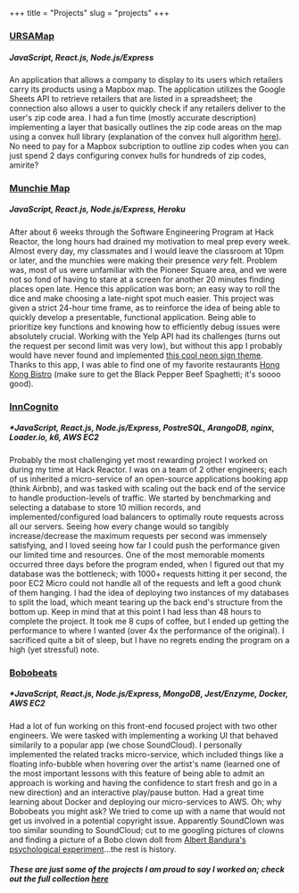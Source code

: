 +++
title = "Projects"
slug = "projects"
+++

### [URSAMap](https://github.com/anchung333/URSAMap)
##### *JavaScript, React.js, Node.js/Express*

An application that allows a company to display to its users which retailers carry its products using a Mapbox map. The application utilizes the Google Sheets API to retrieve retailers that are listed in a spreadsheet; the connection also allows a user to quickly check if any retailers deliver to the user's zip code area. I had a fun time (mostly accurate description) implementing a layer that basically outlines the zip code areas on the map using a convex hull library (explanation of the convex hull algorithm [here](https://en.wikipedia.org/wiki/Convex_hull_algorithms)). No need to pay for a Mapbox subcription to outline zip codes when you can just spend 2 days configuring convex hulls for hundreds of zip codes, amirite? 

### [Munchie Map](https://github.com/anchung333/GrrC07-Munchie-Map)
##### *JavaScript, React.js, Node.js/Express, Heroku*

After about 6 weeks through the Software Engineering Program at Hack Reactor, the long hours had drained my motivation to meal prep every week. Almost every day, my classmates and I would leave the classroom at 10pm or later, and the munchies were making their presence *very* felt. Problem was, most of us were unfamiliar with the Pioneer Square area, and we were not so fond of having to stare at a screen for another 20 minutes finding places open late. Hence this application was born; an easy way to roll the dice and make choosing a late-night spot much easier. This project was given a strict 24-hour time frame, as to reinforce the idea of being able to quickly develop a presentable, functional application. Being able to prioritize key functions and knowing how to efficiently debug issues were absolutely crucial. Working with the Yelp API had its challenges (turns out the request per second limit was very low), but without this app I probably would have never found and implemented [this cool neon sign theme](https://codepen.io/nodws/pen/bdjwn). Thanks to this app, I was able to find one of my favorite restaurants [Hong Kong Bistro](https://www.yelp.com/biz/hong-kong-bistro-seattle) (make sure to get the Black Pepper Beef Spaghetti; it's soooo good).

### [InnCognito](https://github.com/InnCognito/service-info)
##### *JavaScript, React.js, Node.js/Express, PostreSQL, ArangoDB, nginx, Loader.io, k6, AWS EC2

Probably the most challenging yet most rewarding project I worked on during my time at Hack Reactor. I was on a team of 2 other engineers; each of us inherited a micro-service of an open-source applications booking app (think Airbnb), and was tasked with scaling out the back end of the service to handle production-levels of traffic. We started by benchmarking and selecting a database to store 10 million records, and implemented/configured load balancers to optimally route requests across all our servers. Seeing how every change would so tangibly increase/decrease the maximum requests per second was immensely satisfying, and I loved seeing how far I could push the performance given our limited time and resources. One of the most memorable moments occurred three days before the program ended, when I figured out that my database was the bottleneck; with 1000+ requests hitting it per second, the poor EC2 Micro could not handle all of the requests and left a good chunk of them hanging. I had the idea of deploying two instances of my databases to split the load, which meant tearing up the back end's structure from the bottom up. Keep in mind that at this point I had less than 48 hours to complete the project. It took me 8 cups of coffee, but I ended up getting the performance to where I wanted (over 4x the performance of the original). I sacrificed quite a bit of sleep, but I have no regrets ending the program on a high (yet stressful) note. 

### [Bobobeats](https://github.com/Bobobeats/related-songs)
##### *JavaScript, React.js, Node.js/Express, MongoDB, Jest/Enzyme, Docker, AWS EC2

Had a lot of fun working on this front-end focused project with two other engineers. We were tasked with implementing a working UI that behaved similarily to a popular app (we chose SoundCloud). I personally implemented the related tracks micro-service, which included things like a floating info-bubble when hovering over the artist's name (learned one of the most important lessons with this feature of being able to admit an approach is working and having the confidence to start fresh and go in a new direction) and an interactive play/pause button. Had a great time learning about Docker and deploying our micro-services to AWS. Oh; why Bobobeats you might ask? We tried to come up with a name that would not get us involved in a potential copyright issue. Apparently SoundClown was too similar sounding to SoundCloud; cut to me googling pictures of clowns and finding a picture of a Bobo clown doll from [Albert Bandura's psychological experiment](https://psychology.wikia.org/wiki/Bobo_doll_experiment)...the rest is history. 

##### These are just some of the projects I am proud to say I worked on; check out the full collection [here](https://github.com/anchung333)
